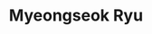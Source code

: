---
#REQUIRED
layout: members
title: Myeongseok Ryu #This is the title of your page. It will be displayed in the navigation bar and on the page itself.
name: Myeongseok Ryu #Include "Ph.D."" if applicable
timeline_name: Myeongseok #If you would like your name to appear differently on the Lab timeline, fill out this line.
startdate: [2025-08-31] #Enter your start date
enddate: # [2025-02-02] # Leave this blank until you leave the lab
image: /static/img/members/msRyu.jpg #365 x 365 pixels, 72 dpi
altimage: /static/img/members/msRyu.jpg #365 x 365 pixels, 72 dpi
position: Ph.D. Student #What is your job title in the Fraser lab?
subsequent: #Leave this blank until you leave the lab
pronouns: he/him/his
email: dding_98@gm.gist.ac.kr #Enter your preferred public e-mail address
scholar: msryu00 #Google Scholar User ID, create if you don't have one
github: DDingR
orcid: 0009-0004-3279-5765 #ORCID, create if you don't have one
description: "
Myeongseok Ryu received the B.S. degree in mechanical engineering from Incheon National University, South Korea, in 2023, abd the M.S. degree in mechanical engineering from Gwangju Institute of Science and Technology (GIST), South Korea, in 2025. 
He is currently pursuing the Ph.D. degree in mechanical engineering at GIST.   


His research interests include adaptive control, neural-networks, and constrained optimization.
"
---